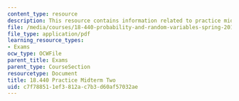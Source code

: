 ```yaml
---
content_type: resource
description: This resource contains information related to practice midterm two.
file: /media/courses/18-440-probability-and-random-variables-spring-2014/c7f788511ef3812ac7b3d60af57032ae_MIT18_440S14_prctcmdtrm2.pdf
file_type: application/pdf
learning_resource_types:
- Exams
ocw_type: OCWFile
parent_title: Exams
parent_type: CourseSection
resourcetype: Document
title: 18.440 Practice Midterm Two
uid: c7f78851-1ef3-812a-c7b3-d60af57032ae
---
```

